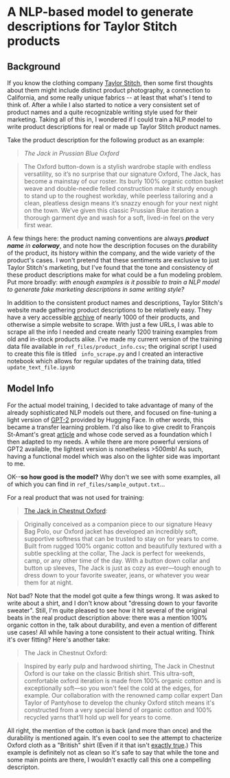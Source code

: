 # A NLP-based model to generate descriptions for Taylor Stitch products

## Background

If you know the clothing company [Taylor Stitch](https://www.taylorstitch.com/), then some first thoughts about them might include distinct product photography, a connection to California, and some really unique fabrics -- at least that what's I tend to think of. After a while I also started to notice a very consistent set of product names and a quite recognizable writing style used for their marketing. Taking all of this in, I wondered if I could train a NLP model to write product descriptions for real or made up Taylor Stitch product names. 

Take the product description for the following product as an example:

> *The Jack in Prussian Blue Oxford*

> The Oxford button-down is a stylish wardrobe staple with endless versatility, so it’s no surprise that our signature Oxford, The Jack, has become a mainstay of our roster. Its burly 100% organic cotton basket weave and double-needle felled construction make it sturdy enough to stand up to the roughest workday, while peerless tailoring and a clean, pleatless design means it’s snazzy enough for your next night on the town. We’ve given this classic Prussian Blue iteration a thorough garment dye and wash for a soft, lived-in feel on the very first wear.

A few things here: the product naming conventions are always ***product name*** *in* ***colorway***, and note how the description focuses on the durability of the product, its history within the company, and the wide variety of the product's cases. I won't pretend that these sentiments are exclusive to just Taylor Stitch's marketing, but I've found that the tone and consistency of these product descriptions make for what could be a fun modeling problem. Put more broadly: *with enough examples is it possible to train a NLP model to generate fake marketing descriptions in same writing style?* 

In addition to the consistent product names and descriptions, Taylor Stitch's website made gathering product descriptions to be relatively easy. They have a very accessible [archive](https://www.taylorstitch.com/collections/mens-archive?sorted=best-selling-sales-count) of nearly 1000 of their products, and otherwise a simple website to scrape. With just a few URLs, I was able to scrape all the info I needed and create nearly 1200 training examples from old and in-stock products alike. I've made my current version of the training data file available in ```ref_files/product_info.csv```; the original script I used to create this file is titled ```
info_scrape.py``` and I created an interactive notebook which allows for regular updates of the training data, titled ```update_text_file.ipynb``` 

## Model Info

For the actual model training, I decided to take advantage of many of the already sophisticated NLP models out there, and focused on fine-tuning a light version of [GPT-2](https://huggingface.co/gpt2) provided by Hugging Face. In other words, this became a transfer learning problem. I'd also like to give credit to François St-Amant's great [article](https://towardsdatascience.com/how-to-fine-tune-gpt-2-for-text-generation-ae2ea53bc272) and whose code served as a foundation which I then adapted to my needs. A while there are more powerful versions of GPT2 available, the lightest version is nonetheless >500mb! As such, having a functional model which was also on the lighter side was important to me. 

OK--**so how good is the model?** Why don't we see with some examples, all of which you can find in ```ref_files/sample_output.txt```...

For a real product that was not used for training: 

> [The Jack in Chestnut Oxford](https://www.taylorstitch.com/collections/mens-shirts/products/jack-in-chestnut-oxford-2207):

>Originally conceived as a companion piece to our
signature Heavy Bag Polo, our Oxford jacket has
developed an incredibly soft, supportive softness
that can be trusted to stay on for years to come.
Built from rugged 100% organic cotton and
beautifully textured with a subtle speckling at
the collar, The Jack is perfect for weekends,
camp, or any other time of the day. With a button
down collar and button up sleeves, The Jack is
just as cozy as ever—tough enough to dress down to
your favorite sweater, jeans, or whatever you wear
them for at night.

Not bad? Note that the model got quite a few things wrong. It was asked to write about a shirt, and I don't know about "dressing down to your favorite sweater". Still, I'm quite pleased to see how it hit several of the original beats in the real product description above: there was a mention 100% organic cotton in the, talk about durability, and even a mention of different use cases! All while having a tone consistent to their actual writing. Think it's over fitting? Here's another take: 

> The Jack in Chestnut Oxford:

> Inspired by early pulp and hardwood shirting, The
Jack in Chestnut Oxford is our take on the classic
British shirt. This ultra-soft, comfortable oxford
iteration is made from 100% organic cotton and is
exceptionally soft—so you won't feel the cold at
the edges, for example. Our collaboration with the
renowned camp collar expert Dan Taylor of
Pantyhose to develop the chunky Oxford stitch
means it's constructed from a very special blend
of organic cotton and 100% recycled yarns that’ll
hold up well for years to come.

All right, the mention of the cotton is back (and more than once) and the durability is mentioned again. It's even cool to see the attempt to chacterize Oxford cloth as a "British" shirt (Even if it that isn't [exactly true](https://www.gazman.com.au/blogs/journal/history-of-the-oxford-shirt).) This example is definitely not as clean so it's safe to say that while the tone and some main points are there, I wouldn't exactly call this one a compelling descripton. 
